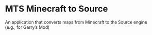 # MTS Minecraft to Source
 An application that converts maps from Minecraft to the Source engine (e.g., for Garry’s Mod)
